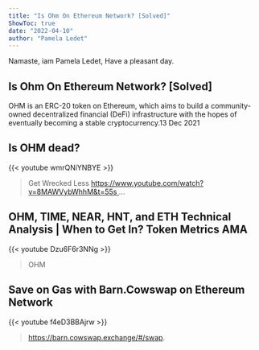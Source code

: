 ```yaml
---
title: "Is Ohm On Ethereum Network? [Solved]"
ShowToc: true 
date: "2022-04-10"
author: "Pamela Ledet" 
---
```


Namaste, iam Pamela Ledet, Have a pleasant day.
## Is Ohm On Ethereum Network? [Solved]
OHM is an ERC-20 token on Ethereum, which aims to build a community-owned decentralized financial (DeFi) infrastructure with the hopes of eventually becoming a stable cryptocurrency.13 Dec 2021

## Is OHM dead?
{{< youtube wmrQNiYNBYE >}}
>Get Wrecked Less https://www.youtube.com/watch?v=8MAWVybWhhM&t=55s ...

## OHM, TIME, NEAR, HNT, and ETH Technical Analysis | When to Get In? Token Metrics AMA
{{< youtube Dzu6F6r3NNg >}}
>OHM

## Save on Gas with Barn.Cowswap on Ethereum Network
{{< youtube f4eD3BBAjrw >}}
>https://barn.cowswap.exchange/#/swap.

